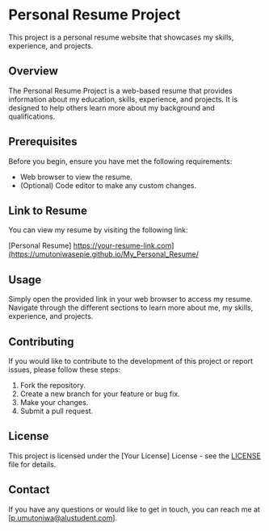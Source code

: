 # Personal Resume Project

This project is a personal resume website that showcases my skills, experience, and projects.

## Overview

The Personal Resume Project is a web-based resume that provides information about my education, skills, experience, and projects. It is designed to help others learn more about my background and qualifications.

## Prerequisites

Before you begin, ensure you have met the following requirements:

- Web browser to view the resume.
- (Optional) Code editor to make any custom changes.

## Link to Resume

You can view my resume by visiting the following link:

[Personal Resume] https://your-resume-link.com](https://umutoniwasepie.github.io/My_Personal_Resume/

## Usage

Simply open the provided link in your web browser to access my resume. Navigate through the different sections to learn more about me, my skills, experience, and projects.

## Contributing

If you would like to contribute to the development of this project or report issues, please follow these steps:

1. Fork the repository.
2. Create a new branch for your feature or bug fix.
3. Make your changes.
4. Submit a pull request.

## License

This project is licensed under the [Your License] License - see the [LICENSE](LICENSE) file for details.

## Contact

If you have any questions or would like to get in touch, you can reach me at [p.umutoniwa@alustudent.com].
